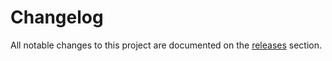# Changelog

All notable changes to this project are documented on the
[releases](https://github.com/battaglr/griss/releases) section.
